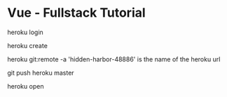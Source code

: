 Vue - Fullstack Tutorial
==
heroku login

heroku create

heroku git:remote -a <hidden-harbor-48886> 
'hidden-harbor-48886' is the name of the heroku url

git push heroku master

heroku open
